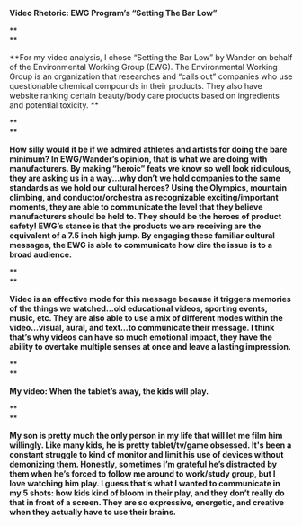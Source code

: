 **Video Rhetoric: EWG Program’s “Setting The Bar Low”**

**  
**

**For my video analysis, I chose “Setting the Bar Low” by Wander on behalf of the Environmental Working Group \(EWG\). The Environmental Working Group is an organization that researches and “calls out” companies who use questionable chemical compounds in their products. They also have website ranking certain beauty/body care products based on ingredients and potential toxicity. **

**  
**

**How silly would it be if we admired athletes and artists for doing the bare minimum? In EWG/Wander’s opinion, that is what we are doing with manufacturers. By making “heroic” feats we know so well look ridiculous, they are asking us in a way...why don’t we hold companies to the same standards as we hold our cultural heroes? Using the Olympics, mountain climbing, and conductor/orchestra as recognizable exciting/important moments, they are able to communicate the level that they believe manufacturers should be held to. They should be the heroes of product safety! EWG’s stance is that the products we are receiving are the equivalent of a 7.5 inch high jump. By engaging these familiar cultural messages, the EWG is able to communicate how dire the issue is to a broad audience.**

**  
**

**Video is an effective mode for this message because it triggers memories of the things we watched...old educational videos, sporting events, music, etc. They are also able to use a mix of different modes within the video...visual, aural, and text...to communicate their message. I think that’s why videos can have so much emotional impact, they have the ability to overtake multiple senses at once and leave a lasting impression.**

**  
**

**My video: When the tablet’s away, the kids will play.**

**  
**

**My son is pretty much the only person in my life that will let me film him willingly. Like many kids, he is pretty tablet/tv/game obsessed. It's been a constant struggle to kind of monitor and limit his use of devices without demonizing them. Honestly, sometimes I’m grateful he’s distracted by them when he’s forced to follow me around to work/study group, but I love watching him play. I guess that’s what I wanted to communicate in my 5 shots: how kids kind of bloom in their play, and they don’t really do that in front of a screen. They are so expressive, energetic, and creative when they actually have to use their brains.**

  



